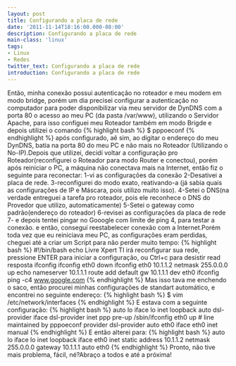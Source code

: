 ```yaml
---
layout: post
title: Configurando a placa de rede
date: '2011-11-14T18:16:00.000-08:00'
description: Configurando a placa de rede
main-class: 'linux'
tags:
- Linux
- Redes
twitter_text: Configurando a placa de rede
introduction: Configurando a placa de rede
---
```

Então, minha conexão possui autenticação no roteador e meu modem em modo bridge, porém um dia precisei configurar a autenticação no computador para poder disponibilizar via meu servidor de DynDNS com a porta 80 o acesso ao meu PC (da pasta /var/www), utilizando o Servidor Apache, para isso configuei meu Roteador também em modo Brigde e depois utilizei o comando
{% highlight bash %}
$ pppoeconf
{% endhighlight %}
após configurado, aê sim, ao digitar o endereço do meu DynDNS, batia na porta 80 do meu PC e não mais no Roteador (Utilizando o No-IP).Depois que utilizei, decidí voltar a configuração pro Roteador(reconfigurei o Roteador para modo Router e conectou), porém após reiniciar o PC, a máquina não conectava mais na Internet, então fiz o seguinte para reconectar:
1-vi as configurações da conexão
2-Desativei a placa de rede.
3-reconfigurei do modo exato, reativando-a (já sabia quais as configurações de IP e Máscara, pois utilizo muito isso).
4-Setei o DNS(na verdade entreguei a tarefa pro roteador, pois ele reconhece o DNS do Provedor que utilizo, automaticamente)
5-Setei o gateway como padrão(endereço do roteador)
6-revisei as configurações da placa de rede
7- e depois tentei pingar no Gooogle com limite de ping 4, para testar a conexão.
e então, conseguí reestabelecer conexão com a Internet.Porém toda vez que eu reiniciava meu PC, as configurações eram perdidas, cheguei até a criar um Script para não perder muito tempo:
{% highlight bash %}
#!/bin/bash
echo Livre Xpert TI irá reconfigurar sua rede, pressione ENTER para iniciar a configuração, ou Ctrl+c para desistir
read resposta
ifconfig
ifconfig eth0 down
ifconfig eth0 10.1.1.2 netmask 255.0.0.0 up
echo nameserver 10.1.1.1
route add default gw 10.1.1.1 dev eth0
ifconfig
ping -c4 www.google.com
{% endhighlight %}
Mas isso tava me enchendo o saco, então procurei minhas configurações de standart automático, e encontrei no seguinte endereço:
{% highlight bash %}
$ vim /etc/network/interfaces
{% endhighlight %}
E estava com a seguinte configuração:
{% highlight bash %}
auto lo
iface lo inet loopback
auto dsl-provider
iface dsl-provider inet ppp
pre-up /sbin/ifconfig eth0 up # line maintained by pppoeconf
provider dsl-provider
auto eth0
iface eth0 inet manual
{% endhighlight %}
E então alterei para:
{% highlight bash %}
auto lo
iface lo inet loopback
iface eth0 inet static
address 10.1.1.2
netmask 255.0.0.0
gateway 10.1.1.1
auto eth0
{% endhighlight %}
Pronto, não tive mais problema, fácil, né?Abraço a todos e até a próxima!
